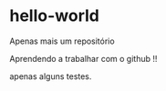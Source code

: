 # hello-world
Apenas mais um repositório

Aprendendo a trabalhar com o github !!

apenas alguns testes.
